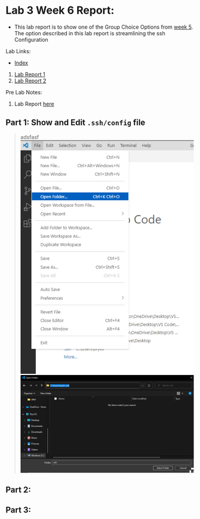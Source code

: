 #  Lab 3 Week 6 Report:
- This lab report is to show one of the Group Choice Options from [week 5](https://ucsd-cse15l-w22.github.io/week/week5/#group-choice-1-streamline-ssh-configuration). The option described in this lab report is streamlining the ssh Configuration

Lab Links:
- [Index](https://lbryton.github.io/cse15l-lab-reports/index.html)
1. [Lab Report 1](https://lbryton.github.io/cse15l-lab-reports/LabReport1/lab-report-1-week-2.html)
1. [Lab Report 2](https://lbryton.github.io/cse15l-lab-reports/LabReport2/lab-report-2-week-4.html)

Pre Lab Notes:

1. Lab Report [here](https://ucsd-cse15l-w22.github.io/week/week6/#week-6-lab-report)

## Part 1: Show and Edit `.ssh/config` file
> adsfasf
![Image](Part1A.png)
![Image](Part1B.png)



## Part 2:
> 

## Part 3:
> 